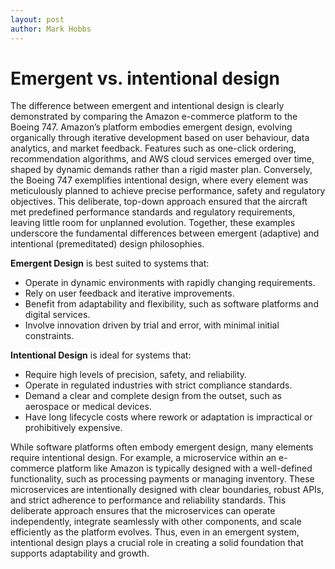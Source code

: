 ```yaml
---
layout: post
author: Mark Hobbs
---
```


# Emergent vs. intentional design

The difference between emergent and intentional design is clearly demonstrated by comparing the Amazon e-commerce platform to the Boeing 747. Amazon’s platform embodies emergent design, evolving organically through iterative development based on user behaviour, data analytics, and market feedback. Features such as one-click ordering, recommendation algorithms, and AWS cloud services emerged over time, shaped by dynamic demands rather than a rigid master plan. Conversely, the Boeing 747 exemplifies intentional design, where every element was meticulously planned to achieve precise performance, safety and regulatory objectives. This deliberate, top-down approach ensured that the aircraft met predefined performance standards and regulatory requirements, leaving little room for unplanned evolution. Together, these examples underscore the fundamental differences between emergent (adaptive) and intentional (premeditated) design philosophies.

**Emergent Design** is best suited to systems that:
- Operate in dynamic environments with rapidly changing requirements.  
- Rely on user feedback and iterative improvements.  
- Benefit from adaptability and flexibility, such as software platforms and digital services.  
- Involve innovation driven by trial and error, with minimal initial constraints.  

**Intentional Design** is ideal for systems that:  
- Require high levels of precision, safety, and reliability.  
- Operate in regulated industries with strict compliance standards.  
- Demand a clear and complete design from the outset, such as aerospace or medical devices.  
- Have long lifecycle costs where rework or adaptation is impractical or prohibitively expensive.

While software platforms often embody emergent design, many elements require intentional design. For example, a microservice within an e-commerce platform like Amazon is typically designed with a well-defined functionality, such as processing payments or managing inventory. These microservices are intentionally designed with clear boundaries, robust APIs, and strict adherence to performance and reliability standards. This deliberate approach ensures that the microservices can operate independently, integrate seamlessly with other components, and scale efficiently as the platform evolves. Thus, even in an emergent system, intentional design plays a crucial role in creating a solid foundation that supports adaptability and growth.